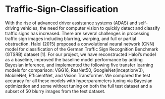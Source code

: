 # Traffic-Sign-Classification
With the rise of advanced driver assistance systems (ADAS)
and self-driving vehicles, the need for computer vision to
quickly detect and classify traffic signs has increased. There
are several challenges in processing traffic sign images including
blurring, warping, and full or partial obstruction.
Haloi (2015) proposed a convolutional neural network (CNN)
model for classification of the German Traffic Sign Recognition
Benchmark (GTSRB) dataset [1]. For our project, we
have reconstructed Haloi’s model as a baseline, improved the
baseline model performance by adding Bayesian inference,
and implemented the following five transfer learning models
for comparison: VGG16, ResNet50, GoogleNet(inceptionV3),
MobileNet, EfficientNet, and Vision Transformer. We compared
the test accuracy for all these models with hyperparameters
tuning via Bayesian optimization and some without
tuning on both the full test dataset and a subset of 50 blurry
images from the test dataset.
